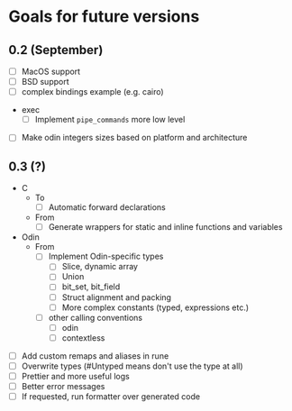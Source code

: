 # Goals for future versions

## 0.2 (September)

+ [ ] MacOS support
+ [ ] BSD support
+ [ ] complex bindings example (e.g. cairo)
+ exec
  + [ ] Implement `pipe_commands` more low level
+ [ ] Make odin integers sizes based on platform and architecture

## 0.3 (?)

+ C
  + To
    + [ ] Automatic forward declarations
  + From
    + [ ] Generate wrappers for static and inline functions and variables
+ Odin
  + From
    + [ ] Implement Odin-specific types
      + [ ] Slice, dynamic array
      + [ ] Union
      + [ ] bit_set, bit_field
      + [ ] Struct alignment and packing
      + [ ] More complex constants (typed, expressions etc.)
    + [ ] other calling conventions
      + [ ] odin
      + [ ] contextless
+ [ ] Add custom remaps and aliases in rune
+ [ ] Overwrite types (#Untyped means don't use the type at all)
+ [ ] Prettier and more useful logs
+ [ ] Better error messages
+ [ ] If requested, run formatter over generated code
